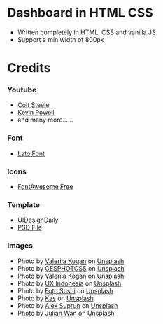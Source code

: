 # Dashboard in HTML CSS
* Written completely in HTML, CSS and vanilla JS
* Support a min width of 800px

# Credits

### Youtube
* [Colt Steele](https://www.youtube.com/watch?v=rH1RTwaAeGc)
* [Kevin Powell](https://www.youtube.com/channel/UCJZv4d5rbIKd4QHMPkcABCw)
* and many more......

### Font
* [Lato Font](https://fonts.google.com/specimen/Lato)
### Icons
* [FontAwesome Free](https://fontawesome.com/download)
### Template
* [UIDesignDaily](https://uidesigndaily.com/)
* [PSD File](https://uidesigndaily.com/posts/photoshop-dashboard-admin-panel-day-246)
### Images
* Photo by [Valeriia Kogan](https://unsplash.com/@lera_artistry?utm_source=unsplash&utm_medium=referral&utm_content=creditCopyText) on [Unsplash](https://unsplash.com/?utm_source=unsplash&utm_medium=referral&utm_content=creditCopyText)
* Photo by [GESPHOTOSS](https://unsplash.com/@gesphotoss?utm_source=unsplash&utm_medium=referral&utm_content=creditCopyText) on [Unsplash](https://unsplash.com/?utm_source=unsplash&utm_medium=referral&utm_content=creditCopyText)
* Photo by [Valeriia Kogan](https://unsplash.com/@lera_artistry?utm_source=unsplash&utm_medium=referral&utm_content=creditCopyText) on [Unsplash](https://unsplash.com/?utm_source=unsplash&utm_medium=referral&utm_content=creditCopyText)
* Photo by [UX Indonesia](https://unsplash.com/@uxindo?utm_source=unsplash&utm_medium=referral&utm_content=creditCopyText) on [Unsplash](https://unsplash.com/?utm_source=unsplash&utm_medium=referral&utm_content=creditCopyText)
* Photo by [Foto Sushi](https://unsplash.com/@fotosushi?utm_source=unsplash&utm_medium=referral&utm_content=creditCopyText) on [Unsplash](https://unsplash.com/?utm_source=unsplash&utm_medium=referral&utm_content=creditCopyText)
* Photo by [Kas](https://unsplash.com/@kas_kas?utm_source=unsplash&utm_medium=referral&utm_content=creditCopyText) on [Unsplash](https://unsplash.com/?utm_source=unsplash&utm_medium=referral&utm_content=creditCopyText)
* Photo by [Alex Suprun](https://unsplash.com/@sooprun?utm_source=unsplash&utm_medium=referral&utm_content=creditCopyText) on [Unsplash](https://unsplash.com/?utm_source=unsplash&utm_medium=referral&utm_content=creditCopyText)
* Photo by [Julian Wan](https://unsplash.com/@julianwan?utm_source=unsplash&utm_medium=referral&utm_content=creditCopyText) on [Unsplash](https://unsplash.com/?utm_source=unsplash&utm_medium=referral&utm_content=creditCopyText)

